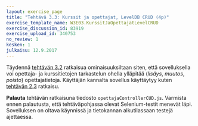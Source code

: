 ```yaml
---
layout: exercise_page
title: "Tehtävä 3.3: Kurssit ja opettajat, LevelDB CRUD (4p)"
exercise_template_name: W3E03.KurssitJaOpettajatLevelCRUD
exercise_discussion_id: 83919
exercise_upload_id: 340753
no_review: 1
kesken: 1
julkaisu: 12.9.2017
---
```


Täydennä [tehtävän 3.2](../tehtava32) ratkaisua ominaisuuksiltaan siten, että sovelluksella voi opettaja- ja kurssitietojen tarkastelun ohella ylläpitää (*lisäys*, *muutos*, *poisto*) opettajatietoja. Käyttäjän kannalta sovellus käyttäytyy kuten [tehtävän 2.3](../../osa2/tehtava23) ratkaisu.



**Palauta** tehtävän ratkaisuna tiedosto `opettajaControllerCUD.js`. Varmista ennen palautusta, että tehtäväpohjassa olevat Selenium-testit menevät läpi. Sovelluksen on oltava käynnissä ja tietokannan alkutilassaan testejä ajettaessa.
